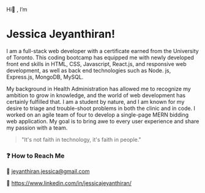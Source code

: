  Hi👋 , I’m 
# Jessica Jeyanthiran! 

I am a full-stack web developer with a certificate earned from the University of Toronto. This coding bootcamp has equipped me with newly developed front end skills in HTML, CSS, Javascript, React.js, and responsive web development, as well as back end technologies such as Node. js, Express.js, MongoDB, MySQL.

My background in Health Administration has allowed me to recognize my ambition to grow in knowledge, and the world of web development has certainly fulfilled that. I am a student by nature, and I am known for my desire to triage and trouble-shoot problems in both the clinic and in code. I worked on an agile team of four to develop a single-page MERN bidding web application. My goal is to bring awe to every user experience and share my passion with a team.

> "It's not faith in technology, it's faith in people."

### ❓ How to Reach Me

📧 jeyanthiran.jessica@gmail.com </br>

💙 https://www.linkedin.com/in/jessicajeyanthiran/ 






<!---
JessicaJeyanthiran/JessicaJeyanthiran is a ✨ special ✨ repository because its `README.md` (this file) appears on your GitHub profile.
You can click the Preview link to take a look at your changes.
--->
